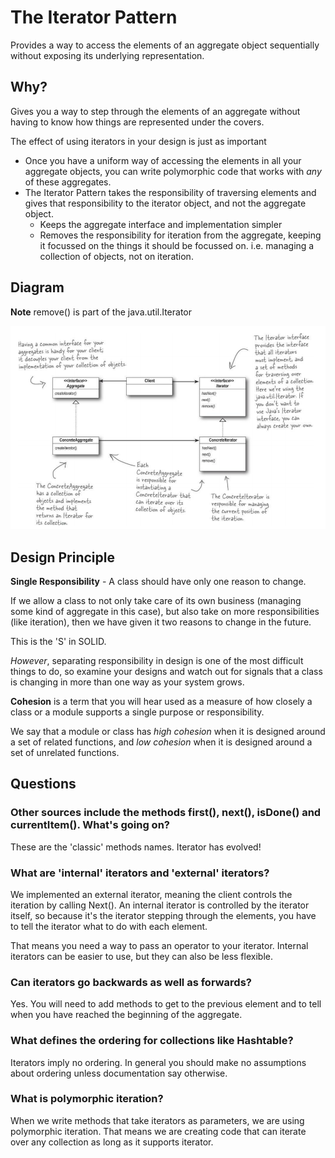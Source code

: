 ﻿# The Iterator Pattern

Provides a way to access the elements of an aggregate object sequentially without exposing its underlying representation.

## Why?

Gives you a way to step through the elements of an aggregate without having to know how things are represented under the covers.

The effect of using iterators in your design is just as important

* Once you have a uniform way of accessing the elements in all your aggregate objects, you can write polymorphic code that works with *any* of these aggregates.
* The Iterator Pattern takes the responsibility of traversing elements and gives that responsibility to the iterator object, and not the aggregate object.
    * Keeps the aggregate interface and implementation simpler
    * Removes the responsibility for iteration from the aggregate, keeping it focussed on the things it should be focussed on. i.e. managing a collection of objects, not on iteration.

## Diagram

**Note** remove() is part of the java.util.Iterator

![alt text](iterator-pattern.png)

## Design Principle

**Single Responsibility** - A class should have only one reason to change.

If we allow a class to not only take care of its own business (managing some kind of aggregate in this case), but also take on more responsibilities (like iteration), then we have given it two reasons to change in the future.

This is the 'S' in SOLID.

*However*, separating responsibility in design is one of the most difficult things to do, so examine your designs and watch out for signals that a class is changing in more than one way as your system grows.

**Cohesion** is a term that you will hear used as a measure of how closely a class or a module supports a single purpose or responsibility.

We say that a module or class has *high cohesion* when it is designed around a set of related functions, and *low cohesion* when it is designed around a set of unrelated functions.

## Questions

### Other sources include the methods first(), next(), isDone() and currentItem(). What's going on?

These are the 'classic' methods names. Iterator has evolved!

### What are 'internal' iterators and 'external' iterators?

We implemented an external iterator, meaning the client controls the iteration by calling Next(). An internal iterator is controlled by the iterator itself, so because it's the iterator stepping through the elements, you have to tell the iterator what to do with each element.

That means you need a way to pass an operator to your iterator. Internal iterators can be easier to use, but they can also be less flexible.

### Can iterators go backwards as well as forwards?

Yes. You will need to add methods to get to the previous element and to tell when you have reached the beginning of the aggregate.

### What defines the ordering for collections like Hashtable?

Iterators imply no ordering. In general you should make no assumptions about ordering unless documentation say otherwise.

### What is polymorphic iteration?

When we write methods that take iterators as parameters, we are using polymorphic iteration. That means we are creating code that can iterate over any collection as long as it supports iterator.

